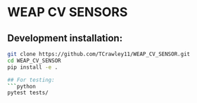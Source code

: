 # WEAP CV SENSORS

## Development installation:

```bash
git clone https://github.com/TCrawley11/WEAP_CV_SENSOR.git
cd WEAP_CV_SENSOR
pip install -e .

## For testing:
```python
pytest tests/